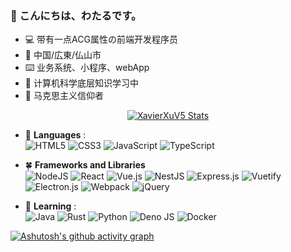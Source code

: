 ### 👋 こんにちは、わたるです。

- 💻 带有一点ACG属性の前端开发程序员
- 📍️ 中国/広東/仏山市
- ⌨️ 业务系统、小程序、webApp
- 🌱 计算机科学底层知识学习中
- 💭 马克思主义信仰者

<p align="center">
  <a href="https://github.com/Charmve" class="rich-diff-level-one">
    <img src="https://github-readme-stats.vercel.app/api?username=XavierXuV5&title_color=333&text_color=777" alt="XavierXuV5 Stats" >
  </a>
</p>

- 🌿 **Languages** :  
  ![HTML5](https://img.shields.io/badge/html5-%23E34F26.svg?style=for-the-badge&logo=html5&logoColor=white)
  ![CSS3](https://img.shields.io/badge/css3-%231572B6.svg?style=for-the-badge&logo=css3&logoColor=white)
  ![JavaScript](https://img.shields.io/badge/javascript-%23323330.svg?style=for-the-badge&logo=javascript&logoColor=%23F7DF1E)
  ![TypeScript](https://img.shields.io/badge/typescript-%23007ACC.svg?style=for-the-badge&logo=typescript&logoColor=white)

- 🍀 **Frameworks and Libraries**  
  ![NodeJS](https://img.shields.io/badge/node.js-6DA55F?style=for-the-badge&logo=node.js&logoColor=white)
  ![React](https://img.shields.io/badge/react-%2320232a.svg?style=for-the-badge&logo=react&logoColor=%2361DAFB)
  ![Vue.js](https://img.shields.io/badge/vuejs-%2335495e.svg?style=for-the-badge&logo=vuedotjs&logoColor=%234FC08D)
  ![NestJS](https://img.shields.io/badge/nestjs-%23E0234E.svg?style=for-the-badge&logo=nestjs&logoColor=white)
  ![Express.js](https://img.shields.io/badge/express.js-%23404d59.svg?style=for-the-badge&logo=express&logoColor=%2361DAFB)
  ![Vuetify](https://img.shields.io/badge/Vuetify-1867C0?style=for-the-badge&logo=vuetify&logoColor=AEDDFF)
  ![Electron.js](https://img.shields.io/badge/Electron-191970?style=for-the-badge&logo=Electron&logoColor=white)
  ![Webpack](https://img.shields.io/badge/webpack-%238DD6F9.svg?style=for-the-badge&logo=webpack&logoColor=black)
  ![jQuery](https://img.shields.io/badge/jquery-%230769AD.svg?style=for-the-badge&logo=jquery&logoColor=white)

- 🌱 **Learning** :  
  ![Java](https://img.shields.io/badge/java-%23ED8B00.svg?style=for-the-badge&logo=java&logoColor=white)
  ![Rust](https://img.shields.io/badge/rust-%23000000.svg?style=for-the-badge&logo=rust&logoColor=white)
  ![Python](https://img.shields.io/badge/python-3670A0?style=for-the-badge&logo=python&logoColor=ffdd54)
  ![Deno JS](https://img.shields.io/badge/deno%20js-000000?style=for-the-badge&logo=deno&logoColor=white)
  ![Docker](https://img.shields.io/badge/docker-%230db7ed.svg?style=for-the-badge&logo=docker&logoColor=white)


[![Ashutosh's github activity graph](https://activity-graph.herokuapp.com/graph?username=XavierXuV5&theme=minimal)](https://github.com/ashutosh00710/github-readme-activity-graph)
